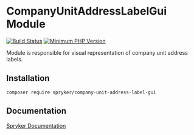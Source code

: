 # CompanyUnitAddressLabelGui Module
[![Build Status](https://travis-ci.org/spryker/company-unit-address-label-gui.svg)](https://travis-ci.org/spryker/company-unit-address-label-gui)
[![Minimum PHP Version](https://img.shields.io/badge/php-%3E%3D%207.3-8892BF.svg)](https://php.net/)

Module is responsible for visual representation of company unit address labels.

## Installation

```
composer require spryker/company-unit-address-label-gui
```

## Documentation

[Spryker Documentation](https://academy.spryker.com/developing_with_spryker/module_guide/modules.html)
